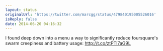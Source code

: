 ```yaml
---
layout: status
originalUrl: 'https://twitter.com/marcgg/status/479840195005526016'
isReply: false
date: 2014-06-20 04:16:32
---
```


I found deep down into a menu a way to significantly reduce foursquare's swarm creepiness and battery usage: http://t.co/ztPTl7aG9L

